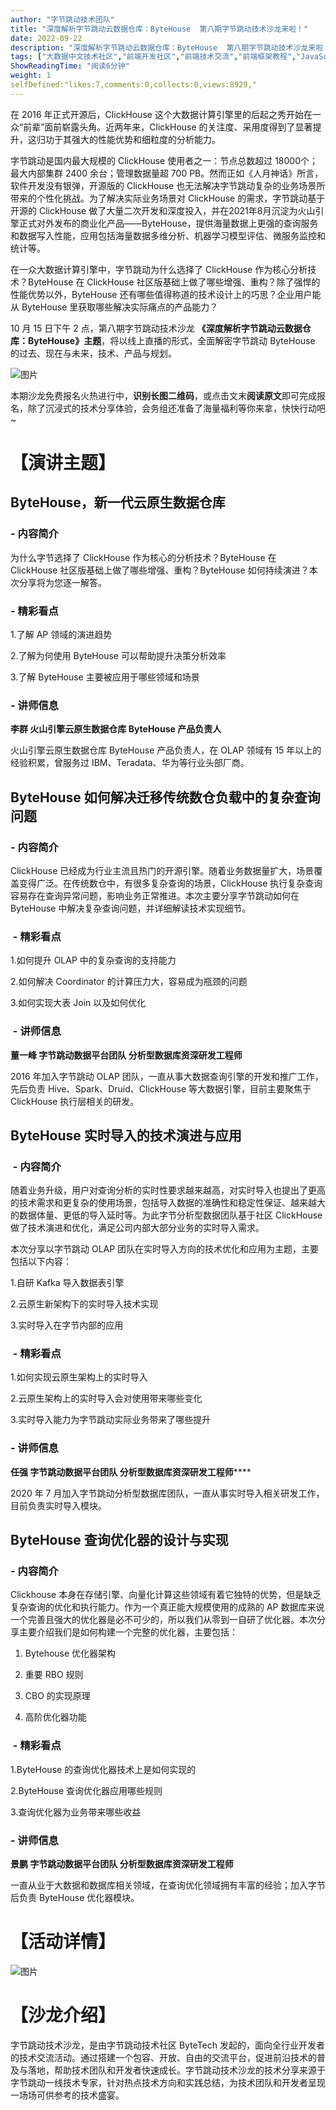 ```yaml
---
author: "字节跳动技术团队"
title: "深度解析字节跳动云数据仓库：ByteHouse  第八期字节跳动技术沙龙来啦！"
date: 2022-09-22
description: "深度解析字节跳动云数据仓库：ByteHouse  第八期字节跳动技术沙龙来啦！在 2016 年正式开源后，ClickHouse 这个大数据计算引擎里的后起之秀开始在一众“前辈”面前崭露头角。"
tags: ["大数据中文技术社区","前端开发社区","前端技术交流","前端框架教程","JavaScript 学习资源","CSS 技巧与最佳实践","HTML5 最新动态","前端工程师职业发展","开源前端项目","前端技术趋势"]
ShowReadingTime: "阅读6分钟"
weight: 1
selfDefined:"likes:7,comments:0,collects:0,views:8929,"
---
```

在 2016 年正式开源后，ClickHouse 这个大数据计算引擎里的后起之秀开始在一众“前辈”面前崭露头角。近两年来，ClickHouse 的关注度、采用度得到了显著提升，这归功于其强大的性能优势和细粒度的分析能力。

字节跳动是国内最大规模的 ClickHouse 使用者之一：节点总数超过 18000个；最大内部集群 2400 余台；管理数据量超 700 PB。然而正如《人月神话》所言，软件开发没有银弹，开源版的 ClickHouse 也无法解决字节跳动复杂的业务场景所带来的个性化挑战。为了解决实际业务场景对 ClickHouse 的需求，字节跳动基于开源的 ClickHouse 做了大量二次开发和深度投入，并在2021年8月沉淀为火山引擎正式对外发布的商业化产品——ByteHouse，提供海量数据上更强的查询服务和数据写入性能，应用包括海量数据多维分析、机器学习模型评估、微服务监控和统计等。

在一众大数据计算引擎中，字节跳动为什么选择了 ClickHouse 作为核心分析技术？ByteHouse 在 ClickHouse 社区版基础上做了哪些增强、重构？除了强悍的性能优势以外，ByteHouse 还有哪些值得称道的技术设计上的巧思？企业用户能从 ByteHouse 里获取哪些解决实际痛点的产品能力？

10 月 15 日下午 2 点，第八期字节跳动技术沙龙 **《深度解析字节跳动云数据仓库：ByteHouse》主题**，将以线上直播的形式，全面解密字节跳动 ByteHouse 的过去、现在与未来，技术、产品与规划。

![图片](/images/jueJin/be64bab670e4482.png)

本期沙龙免费报名火热进行中，**识别长图二维码**，或点击文末**阅读原文**即可完成报名，除了沉浸式的技术分享体验，会务组还准备了海量福利等你来拿，快快行动吧~

【演讲主题】
======

ByteHouse，新一代云原生数据仓库
--------------------

### \- 内容简介

为什么字节选择了 ClickHouse 作为核心的分析技术？ByteHouse 在 ClickHouse 社区版基础上做了哪些增强、重构？ByteHouse 如何持续演进？本次分享将为您逐一解答。

### \- 精彩看点

1.了解 AP 领域的演进趋势

2.了解为何使用 ByteHouse 可以帮助提升决策分析效率

3.了解 ByteHouse 主要被应用于哪些领域和场景

### \- 讲师信息

**李群 火山引擎云原生数据仓库 ByteHouse 产品负责人**

火山引擎云原生数据仓库 ByteHouse 产品负责人，在 OLAP 领域有 15 年以上的经验积累，曾服务过 IBM、Teradata、华为等行业头部厂商。

ByteHouse 如何解决迁移传统数仓负载中的复杂查询问题
------------------------------

### \- 内容简介

ClickHouse 已经成为行业主流且热门的开源引擎。随着业务数据量扩大，场景覆盖变得广泛。在传统数仓中，有很多复杂查询的场景，ClickHouse 执行复杂查询容易存在查询异常问题，影响业务正常推进。本次主要分享字节跳动如何在 ByteHouse 中解决复杂查询问题，并详细解读技术实现细节。

###  - 精彩看点

1.如何提升 OLAP 中的复杂查询的支持能力

2.如何解决 Coordinator 的计算压力大，容易成为瓶颈的问题

3.如何实现大表 Join 以及如何优化

###  - 讲师信息

**董一峰 字节跳动数据平台团队 分析型数据库资深研发工程师**

2016 年加入字节跳动 OLAP 团队，一直从事大数据查询引擎的开发和推广工作，先后负责 Hive、Spark、Druid、ClickHouse 等大数据引擎，目前主要聚焦于 ClickHouse 执行层相关的研发。

ByteHouse 实时导入的技术演进与应用
----------------------

###  - 内容简介

随着业务升级，用户对查询分析的实时性要求越来越高，对实时导入也提出了更高的技术需求和更复杂的使用场景，包括导入数据的准确性和稳定性保证、越来越大的数据体量、更低的导入延时等。为此字节分析型数据团队基于社区 ClickHouse 做了技术演进和优化，满足公司内部大部分业务的实时导入需求。

本次分享以字节跳动 OLAP 团队在实时导入方向的技术优化和应用为主题，主要包括以下内容：

1.自研 Kafka 导入数据表引擎

2.云原生新架构下的实时导入技术实现

3.实时导入在字节内部的应用

###  - 精彩看点

1.如何实现云原生架构上的实时导入

2.云原生架构上的实时导入会对使用带来哪些变化

3.实时导入能力为字节跳动实际业务带来了哪些提升

### \- 讲师信息

**任强 字节跳动数据平台团队 分析型数据库资深研发工程师**\*\*\*\*

2020 年 7 月加入字节跳动分析型数据库团队，一直从事实时导入相关研发工作，目前负责实时导入模块。

ByteHouse 查询优化器的设计与实现
---------------------

### \- 内容简介

Clickhouse 本身在存储引擎、向量化计算这些领域有着它独特的优势，但是缺乏复杂查询的优化和执行能力。作为一个真正能大规模使用的成熟的 AP 数据库来说一个完善且强大的优化器是必不可少的，所以我们从零到一自研了优化器。本次分享主要介绍我们是如何构建一个完整的优化器，主要包括：

1.  Bytehouse 优化器架构

2.  重要 RBO 规则

3.  CBO 的实现原理

4.  高阶优化器功能

###  - 精彩看点

1.ByteHouse 的查询优化器技术上是如何实现的

2.ByteHouse 查询优化器应用哪些规则

3.查询优化器为业务带来哪些收益

### \- 讲师信息

**景鹏 字节跳动数据平台团队 分析型数据库资深研发工程师**

一直从业于大数据和数据库相关领域，在查询优化领域拥有丰富的经验；加入字节后负责 ByteHouse 优化器模块。

【活动详情】
======

![图片](/images/jueJin/91c056efd6b940d.png)

【沙龙介绍】
======

字节跳动技术沙龙，是由字节跳动技术社区 ByteTech 发起的，面向全行业开发者的技术交流活动。通过搭建一个包容、开放、自由的交流平台，促进前沿技术的普及与落地，帮助技术团队和开发者快速成长。字节跳动技术沙龙的技术分享来源于字节跳动一线技术专家，针对热点技术方向和实践总结，为技术团队和开发者呈现一场场可供参考的技术盛宴。